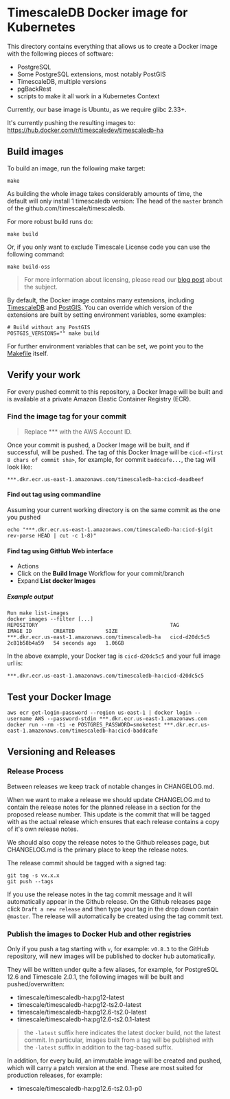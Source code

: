 # TimescaleDB Docker image for Kubernetes

This directory contains everything that allows us to create a Docker image with the following pieces of software:

- PostgreSQL
- Some PostgreSQL extensions, most notably PostGIS
- TimescaleDB, multiple versions
- pgBackRest
- scripts to make it all work in a Kubernetes Context

Currently, our base image is Ubuntu, as we require glibc 2.33+.

It's currently pushing the resulting images to: https://hub.docker.com/r/timescaledev/timescaledb-ha

## Build images

To build an image, run the following make target:

```console
make
```

As building the whole image takes considerably amounts of time, the default will only install 1 timescaledb version:
The head of the `master` branch of the github.com/timescale/timescaledb.

For more robust build runs do:

```console
make build
```

Or, if you only want to exclude Timescale License code you can use the following command:

```console
make build-oss
```

> For more information about licensing, please read our [blog post](https://blog.timescale.com/blog/how-we-are-building-an-open-source-business-a7701516a480/) about the subject.

By default, the Docker image contains many extensions, including [TimescaleDB](https://github.com/timescale/timescaledb) and [PostGIS](https://postgis.net/).
You can override which version of the extensions are built by setting environment variables, some examples:

```console
# Build without any PostGIS
POSTGIS_VERSIONS="" make build
```

For further environment variables that can be set, we point you to the [Makefile](Makefile) itself.

## Verify your work

For every pushed commit to this repository, a Docker Image will be built and is available at a private
Amazon Elastic Container Registry (ECR).

### Find the image tag for your commit

> Replace *** with the AWS Account ID.

Once your commit is pushed, a Docker Image will be built, and if successful, will be pushed.
The tag of this Docker Image will be `cicd-<first 8 chars of commit sha>`, for example, for commit `baddcafe...`, the tag will look like:

```text
***.dkr.ecr.us-east-1.amazonaws.com/timescaledb-ha:cicd-deadbeef
```

#### Find out tag using commandline

Assuming your current working directory is on the same commit as the one you pushed

```console
echo "***.dkr.ecr.us-east-1.amazonaws.com/timescaledb-ha:cicd-$(git rev-parse HEAD | cut -c 1-8)"
```

#### Find tag using GitHub Web interface

- Actions
- Click on the **Build Image** Workflow for your commit/branch
- Expand **List docker Images**

##### Example output

```console
Run make list-images
docker images --filter [...]
REPOSITORY                                           TAG             IMAGE ID       CREATED          SIZE
***.dkr.ecr.us-east-1.amazonaws.com/timescaledb-ha   cicd-d20dc5c5   2c81b58b4a59   54 seconds ago   1.06GB
```

In the above example, your Docker tag is `cicd-d20dc5c5` and your full image url is:

```text
***.dkr.ecr.us-east-1.amazonaws.com/timescaledb-ha:cicd-d20dc5c5
```

## Test your Docker Image

```console
aws ecr get-login-password --region us-east-1 | docker login --username AWS --password-stdin ***.dkr.ecr.us-east-1.amazonaws.com
docker run --rm -ti -e POSTGRES_PASSWORD=smoketest ***.dkr.ecr.us-east-1.amazonaws.com/timescaledb-ha:cicd-baddcafe
```

## Versioning and Releases

### Release Process

Between releases we keep track of notable changes in CHANGELOG.md.

When we want to make a release we should update CHANGELOG.md to contain the release notes for the planned release in a section for
the proposed release number. This update is the commit that will be tagged with as the actual release which ensures that each release
contains a copy of it's own release notes.

We should also copy the release notes to the Github releases page, but CHANGELOG.md is the primary place to keep the release notes.

The release commit should be tagged with a signed tag:

```console
git tag -s vx.x.x
git push --tags
```

If you use the release notes in the tag commit message and it will automatically appear in the Github release. On the Github releases
page click `Draft a new release` and then type your tag in the drop down contain `@master`. The release will automatically be created
using the tag commit text.

### Publish the images to Docker Hub and other registries

Only if you push a tag starting with `v`, for example: `v0.8.3` to the GitHub repository, will new images will be published to docker hub automatically.

They will be written under quite a few aliases, for example, for PostgreSQL 12.6 and Timescale 2.0.1, the following images will be built and pushed/overwritten:

- timescale/timescaledb-ha:pg12-latest
- timescale/timescaledb-ha:pg12-ts2.0-latest
- timescale/timescaledb-ha:pg12.6-ts2.0-latest
- timescale/timescaledb-ha:pg12.6-ts2.0.1-latest

> the `-latest` suffix here indicates the latest docker build, not the latest commit. In particular, images built from a tag will be published with the `-latest` suffix in addition to the tag-based suffix.

In addition, for every build, an immutable image will be created and pushed, which will carry a patch version at the end. These are most suited for production releases, for example:

- timescale/timescaledb-ha:pg12.6-ts2.0.1-p0
